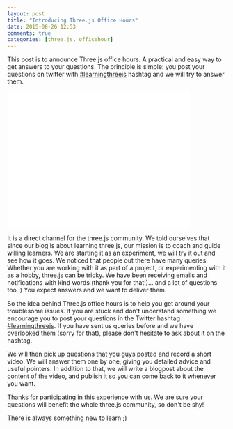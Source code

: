 ```yaml
---
layout: post
title: "Introducing Three.js Office Hours"
date: 2015-08-26 12:53
comments: true
categories: [three.js, officehour]
---
```


This post is to announce Three.js office hours. A practical and easy way to get answers to your questions. 
The principle is simple: you post your questions on twitter with [#learningthreejs](https://twitter.com/search?q=%23learningthreejs)
hashtag and we will try to answer them. 

<iframe width="420" height="315" src="//www.youtube.com/embed/UTl8kjnFo08" frameborder="0" allowfullscreen></iframe>

<!-- more -->

It is a direct channel for the three.js community.  We told ourselves that since our blog is about learning three.js, our mission is to coach and guide willing learners. We are starting it as an experiment, we will try it out and see how it goes. We noticed that people out there have many queries. Whether you are working with it as part of a project, or experimenting with it as a hobby, three.js can be tricky. We have been receiving emails and notifications with kind words (thank you for that!)... and a lot of questions too :) You expect answers and we want to deliver them. 



So the idea behind Three.js office hours is to help you get around your troublesome issues. If you are stuck and don't understand something we encourage you to post your questions in the Twitter hashtag [#learningthreejs](https://twitter.com/search?q=%23learningthreejs). If you have sent us queries before and we have overlooked them (sorry for that), please don't hesitate to ask about it on the hashtag. 

We will then pick up questions that you guys posted and record a short video. We will answer them one by one, giving you detailed advice and useful pointers. In addition to that, we will write a blogpost about the content of the video, and publish it so you can come back to it whenever you want. 

Thanks for participating in this experience with us. We are sure your questions will benefit the whole three.js community, so don't be shy!

There is always something new to learn ;) 
